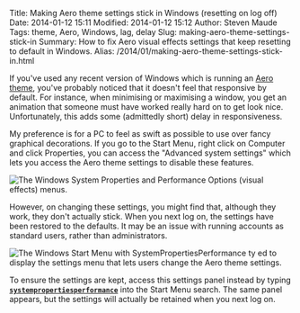Title: Making Aero theme settings stick in Windows (resetting on log off)
Date: 2014-01-12 15:11
Modified: 2014-01-12 15:12
Author: Steven Maude
Tags: theme, Aero, Windows, lag, delay
Slug: making-aero-theme-settings-stick-in
Summary: How to fix Aero visual effects settings that keep resetting to default in Windows.
Alias: /2014/01/making-aero-theme-settings-stick-in.html

If you've used any recent version of Windows which is running an [Aero
theme](https://en.wikipedia.org/wiki/Windows_Aero), you've probably
noticed that it doesn't feel that responsive by default. For instance,
when minimising or maximising a window, you get an animation that
someone must have worked really hard on to get look nice. Unfortunately,
this adds some (admittedly short) delay in responsiveness.

My preference is for a PC to feel as swift as possible to use over fancy
graphical decorations. If you go to the Start Menu, right click on
Computer and click Properties, you can access the "Advanced system
settings" which lets you access the Aero theme settings to disable these
features.

<img class="article-image" src="{filename}/images/2014/SystemPropertiesPerformance2.png" alt="The Windows System Properties and Performance Options (visual effects) menus.">

However, on changing these settings, you might find that, although they
work, they don't actually stick. When you next log on, the settings have
been restored to the defaults. It may be an issue with running accounts
as standard users, rather than administrators.

<img class="article-image" src="{filename}/images/2014/SystemPropertiesPerformance.png" alt="The Windows Start Menu with SystemPropertiesPerformance ty ed to display the settings menu that lets users change the Aero theme settings.">

To ensure the settings are kept, access this settings panel instead by
typing
[**`systempropertiesperformance`**](http://hardforum.com/archive/index.php/t-1431776.html)
into the Start Menu search. The same panel appears, but the settings
will actually be retained when you next log on.
